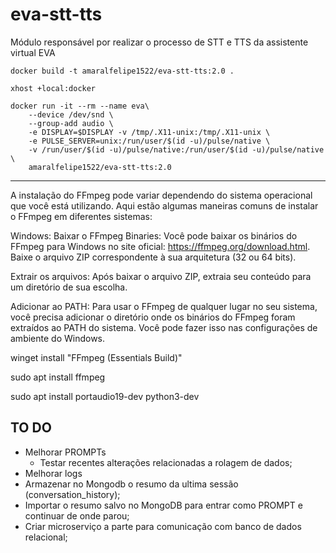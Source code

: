# eva-stt-tts

Módulo responsável por realizar o processo de STT e TTS da assistente virtual EVA

```docker
docker build -t amaralfelipe1522/eva-stt-tts:2.0 .
```

```
xhost +local:docker
```

```docker
docker run -it --rm --name eva\
    --device /dev/snd \
    --group-add audio \
    -e DISPLAY=$DISPLAY -v /tmp/.X11-unix:/tmp/.X11-unix \
    -e PULSE_SERVER=unix:/run/user/$(id -u)/pulse/native \
    -v /run/user/$(id -u)/pulse/native:/run/user/$(id -u)/pulse/native \
    amaralfelipe1522/eva-stt-tts:2.0
```

-----------------------

A instalação do FFmpeg pode variar dependendo do sistema operacional que você está utilizando. Aqui estão algumas maneiras comuns de instalar o FFmpeg em diferentes sistemas:

Windows:
Baixar o FFmpeg Binaries: Você pode baixar os binários do FFmpeg para Windows no site oficial: https://ffmpeg.org/download.html. Baixe o arquivo ZIP correspondente à sua arquitetura (32 ou 64 bits).

Extrair os arquivos: Após baixar o arquivo ZIP, extraia seu conteúdo para um diretório de sua escolha.

Adicionar ao PATH: Para usar o FFmpeg de qualquer lugar no seu sistema, você precisa adicionar o diretório onde os binários do FFmpeg foram extraídos ao PATH do sistema. Você pode fazer isso nas configurações de ambiente do Windows.

winget install "FFmpeg (Essentials Build)"

sudo apt install ffmpeg

sudo apt install portaudio19-dev python3-dev

## TO DO

- Melhorar PROMPTs 
    - Testar recentes alterações relacionadas a rolagem de dados;
- Melhorar logs
- Armazenar no Mongodb o resumo da ultima sessão (conversation_history);
- Importar o resumo salvo no MongoDB para entrar como PROMPT e continuar de onde parou;
- Criar microserviço a parte para comunicação com banco de dados relacional;